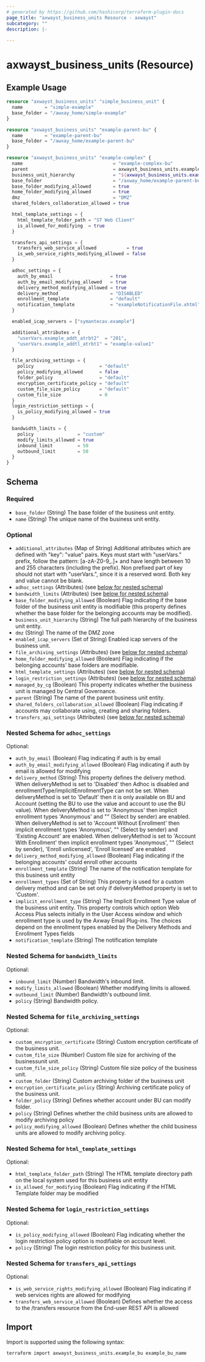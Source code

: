 ```yaml
---
# generated by https://github.com/hashicorp/terraform-plugin-docs
page_title: "axwayst_business_units Resource - axwayst"
subcategory: ""
description: |-
  
---
```


# axwayst_business_units (Resource)



## Example Usage

```terraform
resource "axwayst_business_units" "simple_business_unit" {
  name        = "simple-example"
  base_folder = "/awxay_home/simple-example"
}

resource "axwayst_business_units" "example-parent-bu" {
  name        = "example-parent-bu"
  base_folder = "/awxay_home/example-parent-bu"
}

resource "axwayst_business_units" "example-complex" {
  name                                 = "example-complex-bu"
  parent                               = axwayst_business_units.example-parent-bu.name
  business_unit_hierarchy              = "${axwayst_business_units.example-parent-bu.name}/example-complex-bu"
  base_folder                          = "/axway_home/example-parent-bu/example-complex-bu"
  base_folder_modifying_allowed        = true
  home_folder_modifying_allowed        = true
  dmz                                  = "DMZ"
  shared_folders_collaboration_allowed = true

  html_template_settings = {
    html_template_folder_path = "ST Web Client"
    is_allowed_for_modifying  = true
  }

  transfers_api_settings = {
    transfers_web_service_allowed           = true
    is_web_service_rights_modifying_allowed = false
  }

  adhoc_settings = {
    auth_by_email                     = true
    auth_by_email_modifying_allowed   = true
    delivery_method_modifying_allowed = true
    delivery_method                   = "DISABLED"
    enrollment_template               = "default"
    notification_template             = "exampleNotificationFile.xhtml"
  }

  enabled_icap_servers = ["symantecav.example"]

  additional_attributes = {
    "userVars.example_addt_atrbt2"  = "201",
    "userVars.example_addtl_atrbt1" = "example-value1"
  }

  file_archiving_settings = {
    policy                        = "default"
    policy_modifying_allowed      = false
    folder_policy                 = "default"
    encryption_certificate_policy = "default"
    custom_file_size_policy       = "default"
    custom_file_size              = 0
  }
  login_restriction_settings = {
    is_policy_modifying_allowed = true
  }

  bandwidth_limits = {
    policy                = "custom"
    modify_limits_allowed = true
    inbound_limit         = 50
    outbound_limit        = 50
  }
}
```

<!-- schema generated by tfplugindocs -->
## Schema

### Required

- `base_folder` (String) The base folder of the business unit entity.
- `name` (String) The unique name of the business unit entity.

### Optional

- `additional_attributes` (Map of String) Additional attributes which are defined with "key": "value" pairs. Keys must start with "userVars." prefix, follow the pattern: [a-zA-Z0-9_.]+ and have length between 10 and 255 characters (including the prefix). Non prefixed part of key should not start with "userVars.", since it is a reserved word. Both key and value cannot be blank.
- `adhoc_settings` (Attributes) (see [below for nested schema](#nestedatt--adhoc_settings))
- `bandwidth_limits` (Attributes) (see [below for nested schema](#nestedatt--bandwidth_limits))
- `base_folder_modifying_allowed` (Boolean) Flag indicating if the base folder of the business unit entity is modifiable (this property defines whether the base folder for the belonging accounts may be modified).
- `business_unit_hierarchy` (String) The full path hierarchy of the business unit entity.
- `dmz` (String) The name of the DMZ zone
- `enabled_icap_servers` (Set of String) Enabled icap servers of the business unit.
- `file_archiving_settings` (Attributes) (see [below for nested schema](#nestedatt--file_archiving_settings))
- `home_folder_modifying_allowed` (Boolean) Flag indicating if the belonging accounts' base folders are modifiable.
- `html_template_settings` (Attributes) (see [below for nested schema](#nestedatt--html_template_settings))
- `login_restriction_settings` (Attributes) (see [below for nested schema](#nestedatt--login_restriction_settings))
- `managed_by_cg` (Boolean) This property indicates whether the business unit is managed by Central Governance.
- `parent` (String) The name of the parent business unit entity.
- `shared_folders_collaboration_allowed` (Boolean) Flag indicating if accounts may collaborate using, creating and sharing folders.
- `transfers_api_settings` (Attributes) (see [below for nested schema](#nestedatt--transfers_api_settings))

<a id="nestedatt--adhoc_settings"></a>
### Nested Schema for `adhoc_settings`

Optional:

- `auth_by_email` (Boolean) Flag indicating if auth is by email
- `auth_by_email_modifying_allowed` (Boolean) Flag indicating if auth by email is allowed for modifying
- `delivery_method` (String) This property defines the delivery method. When deliveryMethod is set to 'Disabled' then Adhoc is disabled and enrollmentType/implicitEnrollmentType can not be set. When deliveryMethod is set to 'Default' then it is only available on BU and Account (setting the BU to use the value and account to use the BU value). When deliveryMethod is set to 'Anonymous' then implicit enrollment types 'Anonymous' and "" (Select by sender) are enabled. When deliveryMethod is set to 'Account Without Enrollment' then implicit enrollment types 'Anonymous', ""  (Select by sender) and 'Existing Account' are enabled. When deliveryMethod is set to 'Account With Enrollment' then implicit enrollment types 'Anonymous', "" (Select by sender), 'Enroll unlicensed', 'Enroll licensed' are enabled
- `delivery_method_modifying_allowed` (Boolean) Flag indicating if the belonging accounts' could enroll other accounts
- `enrollment_template` (String) The name of the notification template for this business unit entity
- `enrollment_types` (Set of String) This property is used for a custom delivery method and can be set only if deliveryMethod property is set to 'Custom'.
- `implicit_enrollment_type` (String) The Implicit Enrollment Type value of the business unit entity. This property controls which option Web Access Plus selects initially in the User Access window and which enrollment type is used by the Axway Email Plug-ins. The choices depend on the enrollment types enabled by the Delivery Methods and Enrollment Types fields
- `notification_template` (String) The notification template


<a id="nestedatt--bandwidth_limits"></a>
### Nested Schema for `bandwidth_limits`

Optional:

- `inbound_limit` (Number) Bandwidth's inbound limit.
- `modify_limits_allowed` (Boolean) Whether modifying limits is allowed.
- `outbound_limit` (Number) Bandwidth's outbound limit.
- `policy` (String) Bandwidth policy.


<a id="nestedatt--file_archiving_settings"></a>
### Nested Schema for `file_archiving_settings`

Optional:

- `custom_encryption_certificate` (String) Custom encryption certificate of the business unit.
- `custom_file_size` (Number) Custom file size for archiving of the businessunit unit.
- `custom_file_size_policy` (String) Custom file size policy of the business unit.
- `custom_folder` (String) Custom archiving folder of the business unit
- `encryption_certificate_policy` (String) Archiving certificate policy of the business unit.
- `folder_policy` (String) Defines whether account under BU can modify folder.
- `policy` (String) Defines whether the child business units are allowed to modify archiving policy
- `policy_modifying_allowed` (Boolean) Defines whether the child business units are allowed to modify archiving policy.


<a id="nestedatt--html_template_settings"></a>
### Nested Schema for `html_template_settings`

Optional:

- `html_template_folder_path` (String) The HTML template directory path on the local system used for this business unit entity
- `is_allowed_for_modifying` (Boolean) Flag indicating if the HTML Template folder may be modified


<a id="nestedatt--login_restriction_settings"></a>
### Nested Schema for `login_restriction_settings`

Optional:

- `is_policy_modifying_allowed` (Boolean) Flag indicating whether the login restriction policy option is modifiable on account level.
- `policy` (String) The login restriction policy for this business unit.


<a id="nestedatt--transfers_api_settings"></a>
### Nested Schema for `transfers_api_settings`

Optional:

- `is_web_service_rights_modifying_allowed` (Boolean) Flag indicating if web services rights are allowed for modifying
- `transfers_web_service_allowed` (Boolean) Defines whether the access to the /transfers resource from the End-user REST API is allowed

## Import

Import is supported using the following syntax:

```shell
terraform import axwayst_business_units.example_bu example_bu_name
```
